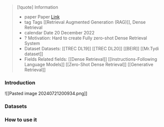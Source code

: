 
> [!quote] Information 
> * paper Paper [Link](https://arxiv.org/pdf/2212.10496)
> *  tag Tags [[Retrieval Augmented Generation (RAG)]], Dense Retrieval
> * calendar Date 20 December 2022
> * ? Motivation: 
> 	Hard to create Fully zero-shot Dense Retrieval System
> *  Dataset Datasets:
> 	[[TREC DL19]] 
> 	[[TREC DL20]]
> 	[[BEIR]]
> 	[[Mr.Tydi dataset]]
> * Fields Related fields: 
> 	[[Dense Retrieval]]
> 	[[Instructions-Following Language Models]]
> 	[[Zero-Shot Dense Retrieval]]
> 	[[Generative Retrieval]]
> 

### Introduction



![[Pasted image 20240721200934.png]]
### Datasets

### How to use it
